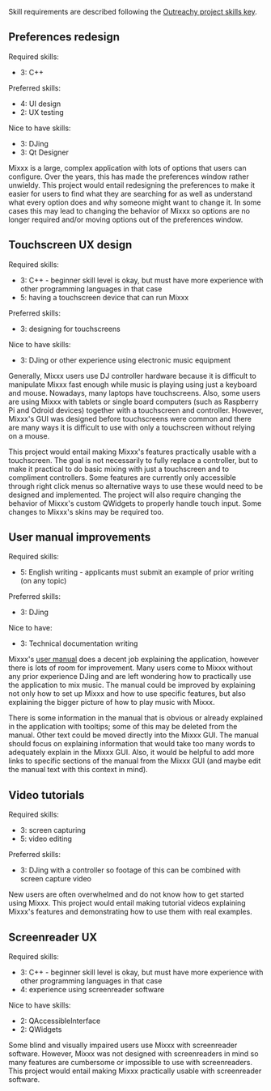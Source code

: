 Skill requirements are described following the [Outreachy project skills key](https://www.outreachy.org/apply/project-selection/#project-skills-key).

## Preferences redesign
Required skills:
  * 3: C++

Preferred skills:
  * 4: UI design
  * 2: UX testing

Nice to have skills:
  * 3: DJing
  * 3: Qt Designer

Mixxx is a large, complex application with lots of options that users can configure. Over the years, this has made the preferences window rather unwieldy. This project would entail redesigning the preferences to make it easier for users to find what they are searching for as well as understand what every option does and why someone might want to change it. In some cases this may lead to changing the behavior of Mixxx so options are no longer required and/or moving options out of the preferences window.

## Touchscreen UX design
Required skills:
  * 3: C++ - beginner skill level is okay, but must have more experience with other programming languages in that case
  * 5: having a touchscreen device that can run Mixxx

Preferred skills:
  * 3: designing for touchscreens

Nice to have skills:
  * 3: DJing or other experience using electronic music equipment

Generally, Mixxx users use DJ controller hardware because it is difficult to manipulate Mixxx fast enough while music is playing using just a keyboard and mouse. Nowadays, many laptops have touchscreens. Also, some users are using Mixxx with tablets or single board computers (such as Raspberry Pi and Odroid devices) together with a touchscreen and controller. However, Mixxx's GUI was designed before touchscreens were common and there are many ways it is difficult to use with only a touchscreen without relying on a mouse.

This project would entail making Mixxx's features practically usable with a touchscreen. The goal is not necessarily to fully replace a controller, but to make it practical to do basic mixing with just a touchscreen and to compliment controllers. Some features are currently only accessible through right click menus so alternative ways to use these would need to be designed and implemented. The project will also require changing the behavior of Mixxx's custom QWidgets to properly handle touch input. Some changes to Mixxx's skins may be required too.

## User manual improvements
Required skills:
  * 5: English writing - applicants must submit an example of prior writing (on any topic)

Preferred skills:
  * 3: DJing

Nice to have:
  * 3: Technical documentation writing

Mixxx's [user manual](https://manual.mixxx.org/) does a decent job explaining the application, however there is lots of room for improvement. Many users come to Mixxx without any prior experience DJing and are left wondering how to practically use the application to mix music. The manual could be improved by explaining not only how to set up Mixxx and how to use specific features, but also explaining the bigger picture of how to play music with Mixxx.

There is some information in the manual that is obvious or already explained in the application with tooltips; some of this may be deleted from the manual. Other text could be moved directly into the Mixxx GUI. The manual should focus on explaining information that would take too many words to adequately explain in the Mixxx GUI. Also, it would be helpful to add more links to specific sections of the manual from the Mixxx GUI (and maybe edit the manual text with this context in mind).

## Video tutorials
Required skills:
  * 3: screen capturing
  * 5: video editing

Preferred skills:
  * 3: DJing with a controller so footage of this can be combined with screen capture video

New users are often overwhelmed and do not know how to get started using Mixxx. This project would entail making tutorial videos explaining Mixxx's features and demonstrating how to use them with real examples.

## Screenreader UX
Required skills:
  * 3: C++ - beginner skill level is okay, but must have more experience with other programming languages in that case
  * 4: experience using screenreader software

Nice to have skills:
  * 2: QAccessibleInterface
  * 2: QWidgets

Some blind and visually impaired users use Mixxx with screenreader software. However, Mixxx was not designed with screenreaders in mind so many features are cumbersome or impossible to use with screenreaders. This project would entail making Mixxx practically usable with screenreader software.